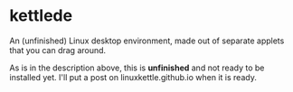 # kettlede

An (unfinished) Linux desktop environment, made out of separate applets that you can drag around.

As is in the description above, this is **unfinished** and not ready to be installed yet. I'll put a post on linuxkettle.github.io when it is ready.